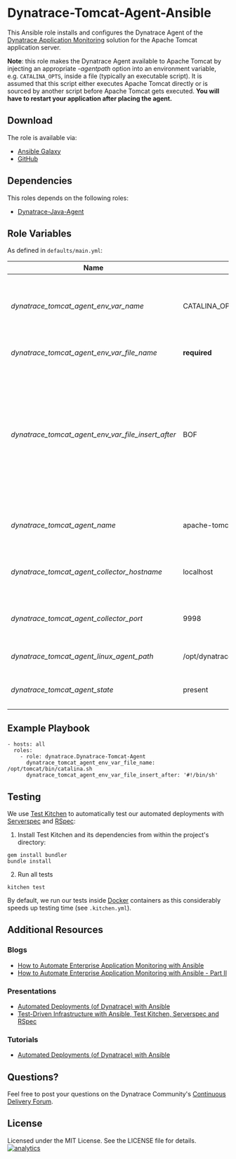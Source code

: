 # Dynatrace-Tomcat-Agent-Ansible

This Ansible role installs and configures the Dynatrace Agent of the [Dynatrace Application Monitoring](http://www.dynatrace.com/en/products/application-monitoring.html) solution for the Apache Tomcat application server.

**Note**: this role makes the Dynatrace Agent available to Apache Tomcat by injecting an appropriate *-agentpath* option into an environment variable, e.g. ```CATALINA_OPTS```, inside a file (typically an executable script). It is assumed that this script either executes Apache Tomcat directly or is sourced by another script before Apache Tomcat gets executed. **You will have to restart your application after placing the agent.**

## Download

The role is available via:

- [Ansible Galaxy](https://galaxy.ansible.com/list#/roles/2654)
- [GitHub](https://github.com/Dynatrace/Dynatrace-Tomcat-Agent-Ansible)

## Dependencies

This roles depends on the following roles:

- [Dynatrace-Java-Agent](https://galaxy.ansible.com/list#/roles/2653)

## Role Variables

As defined in ```defaults/main.yml```:

| Name                                               | Default                                  | Description |
|----------------------------------------------------|------------------------------------------|-------------|
| *dynatrace_tomcat_agent_env_var_name*              | CATALINA_OPTS                            | The name of the environment variable to be used for Agent injection. |
| *dynatrace_tomcat_agent_env_var_file_name*         | **required**                             | The name of the file to be modified. |
| *dynatrace_tomcat_agent_env_var_file_insert_after* | BOF                                      | A regex, BOF or EOF for *begin-of-file* and *end-of-file*, respectively. If a given regex is not matched, the *-agentpath* option will be appended to the file. |
| *dynatrace_tomcat_agent_name*                      | apache-tomcat-agent                      | The name of the Java Agent as it appears in Dynatrace. |
| *dynatrace_tomcat_agent_collector_hostname*        | localhost                                | The location of the collector the Agent shall connect to. |
| *dynatrace_tomcat_agent_collector_port*            | 9998                                     | The port on the collector the Agent shall connect to. |
| *dynatrace_tomcat_agent_linux_agent_path*          | /opt/dynatrace/agent/lib64/libdtagent.so | The path to the Agent libary. |
| *dynatrace_tomcat_agent_state*                     | present                                  | Whether the Agent shall be ```present``` or ```absent```. |

## Example Playbook

```
- hosts: all
  roles:
    - role: dynatrace.Dynatrace-Tomcat-Agent
      dynatrace_tomcat_agent_env_var_file_name: /opt/tomcat/bin/catalina.sh
      dynatrace_tomcat_agent_env_var_file_insert_after: '#!/bin/sh'
```

## Testing

We use [Test Kitchen](http://kitchen.ci) to automatically test our automated deployments with [Serverspec](http://serverspec.org) and [RSpec](http://rspec.info/):

1) Install Test Kitchen and its dependencies from within the project's directory:

```
gem install bundler
bundle install
```

2) Run all tests

```
kitchen test
```

By default, we run our tests inside [Docker](https://www.docker.com/) containers as this considerably speeds up testing time (see `.kitchen.yml`).

## Additional Resources

### Blogs

- [How to Automate Enterprise Application Monitoring with Ansible](http://apmblog.dynatrace.com/2015/03/04/how-to-automate-enterprise-application-monitoring-with-ansible/)
- [How to Automate Enterprise Application Monitoring with Ansible - Part II](http://apmblog.dynatrace.com/2015/04/23/how-to-automate-enterprise-application-monitoring-with-ansible-part-ii/)

### Presentations

- [Automated Deployments (of Dynatrace) with Ansible](http://www.slideshare.net/MartinEtmajer/automated-deployments-with-ansible)
- [Test-Driven Infrastructure with Ansible, Test Kitchen, Serverspec and RSpec](http://www.slideshare.net/MartinEtmajer/testing-ansible-roles-with-test-kitchen-serverspec-and-rspec-48185017)

### Tutorials

- [Automated Deployments (of Dynatrace) with Ansible](https://community.compuwareapm.com/community/display/LEARN/Tutorials+on+Automated+Deployments#TutorialsonAutomatedDeployments-ansible)

## Questions?

Feel free to post your questions on the Dynatrace Community's [Continuous Delivery Forum](https://answers.dynatrace.com/spaces/148/open-q-a_2.html?topics=continuous%20delivery).

## License

Licensed under the MIT License. See the LICENSE file for details.
[![analytics](https://www.google-analytics.com/collect?v=1&t=pageview&_s=1&dl=https%3A%2F%2Fgithub.com%2FdynaTrace&dp=%2FDynatrace-Tomcat-Agent-Ansible&dt=Dynatrace-Tomcat-Agent-Ansible&_u=Dynatrace~&cid=github.com%2FdynaTrace&tid=UA-54510554-5&aip=1)]()
